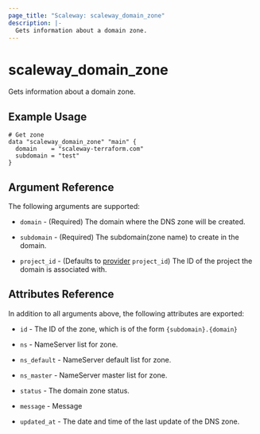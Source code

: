 ```yaml
---
page_title: "Scaleway: scaleway_domain_zone"
description: |-
  Gets information about a domain zone.
---
```


# scaleway_domain_zone

Gets information about a domain zone.

## Example Usage

```hcl
# Get zone
data "scaleway_domain_zone" "main" {
  domain    = "scaleway-terraform.com"
  subdomain = "test"
}
```

## Argument Reference

The following arguments are supported:

- `domain` - (Required) The domain where the DNS zone will be created.

- `subdomain` - (Required) The subdomain(zone name) to create in the domain.

- `project_id` - (Defaults to [provider](../index.md#arguments-reference) `project_id`) The ID of the project the domain is associated with.

## Attributes Reference

In addition to all arguments above, the following attributes are exported:

- `id` - The ID of the zone, which is of the form `{subdomain}.{domain}`

- `ns` - NameServer list for zone.

- `ns_default` - NameServer default list for zone.

- `ns_master` - NameServer master list for zone.

- `status` - The domain zone status.

- `message` - Message

- `updated_at` - The date and time of the last update of the DNS zone.
